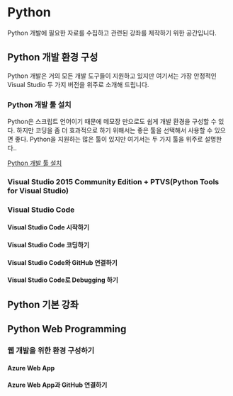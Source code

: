 # Python
Python 개발에 필요한 자료를 수집하고 관련된 강좌를 제작하기 위한 공간입니다. 

## Python 개발 환경 구성
Python 개발은 거의 모든 개발 도구들이 지원하고 있지만 여기서는 가장 안정적인 Visual Studio 두 가지 버전을 위주로 소개해 드립니다. 

### Python 개발 툴 설치
Python은 스크립트 언어이기 때문에 메모장 만으로도 쉽게 개발 환경을 구성할 수 있다.
하지만 코딩을 좀 더 효과적으로 하기 위해서는 좋은 툴을 선택해서 사용할 수 있으면 좋다. 
Python을 지원하는 많은 툴이 있지만 여기서는 두 가지 툴을 위주로 설명한다.. 

[Python 개발 툴 설치](https://github.com/KoreaEva/Python/blob/master/1.Python%20development%20tool%20setting/Readme.md)

### Visual Studio 2015 Community Edition + PTVS(Python Tools for Visual Studio)
### Visual Studio Code
#### Visual Studio Code 시작하기
#### Visual Studio Code 코딩하기
#### Visual Studio Code와 GitHub 연결하기
#### Visual Studio Code로 Debugging 하기

## Python 기본 강좌

## Python Web Programming
### 웹 개발을 위한 환경 구성하기
#### Azure Web App
#### Azure Web App과 GitHub 연결하기

